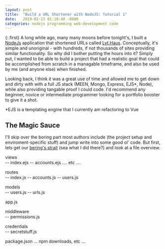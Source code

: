```yaml
---
layout: post
title:  "Build a URL Shortener with NodeJS: Tutorial 1"
date:   2019-02-13 01:10:48 -0800
categories: nodejs programming web-development code
---
```


{:.first} 
A long while ago, many many moons before tonight's, I built a [NodeJs](https://nodejs.org/en/) application that shortened URLs called [Lyt.Haus](https://lyt.haus). Conceptually, it's simple and unoriginal - with hundreds, if not thousands of sites 
providing similar functionality. So why did I bother putting the hours into it? Simply put, I wanted to be able to build a project that had a realistic goal that could be accomplished from scratch in a managable timeframe, and also be used by me (and anyone else) when finished.

Looking back, I think it was a great use of time and allowed me to get down and dirty with with a full JS stack (MEEN, Mongo, Express, EJS*, Node), while also providing tangable proof I could code. I'd recommend any beginner, novice or intermediate programmer looking for a portfolio booster to give it a shot. 

*EJS is a templating engine that I currently am refactoring to Vue

## The Magic Sauce

I'll skip over the boring part most authors include (the project setup and enviroment-specific stuff) and jump write into some good ol' code. But first, lets get our [bering's strait](https://en.wikipedia.org/wiki/Bering_Strait) (sea what I did there?) and look at a file overview. 

views \
 -- index.ejs
 -- accounts.ejs
 .... etc ....
 
routes \
 -- index.js
 -- accounts.js
 -- users.js
 
models \
 -- users.js
 -- urls.js
 
app.js

middleware \
 -- permissions.js
 
credentials \
 -- secretstuff.js
 
package.json
... npm downloads, etc ...
